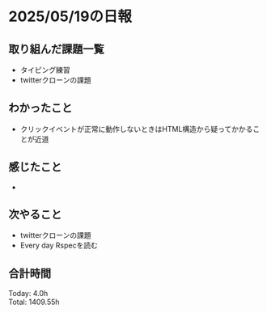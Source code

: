 # 2025/05/19の日報
## 取り組んだ課題一覧
* タイピング練習
* twitterクローンの課題
## わかったこと 
* クリックイベントが正常に動作しないときはHTML構造から疑ってかかることが近道
## 感じたこと
* 
## 次やること
* twitterクローンの課題
* Every day Rspecを読む
##  合計時間 
Today: 4.0h<br>
Total: 1409.55h
